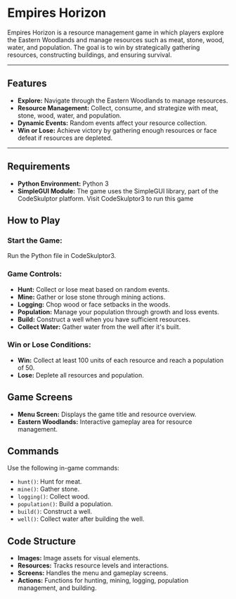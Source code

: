 # Empires Horizon

Empires Horizon is a resource management game in which players explore the Eastern Woodlands and manage resources such as meat, stone, wood, water, and population. The goal is to win by strategically gathering resources, constructing buildings, and ensuring survival.

---

## Features

- **Explore:** Navigate through the Eastern Woodlands to manage resources.
- **Resource Management:** Collect, consume, and strategize with meat, stone, wood, water, and population.
- **Dynamic Events:** Random events affect your resource collection.
- **Win or Lose:** Achieve victory by gathering enough resources or face defeat if resources are depleted.

---

## Requirements

- **Python Environment:** Python 3
- **SimpleGUI Module:** The game uses the SimpleGUI library, part of the CodeSkulptor platform. Visit CodeSkulptor3 to run this game

## How to Play

### Start the Game:
Run the Python file in CodeSkulptor3.

### Game Controls:
- **Hunt:** Collect or lose meat based on random events.
- **Mine:** Gather or lose stone through mining actions.
- **Logging:** Chop wood or face setbacks in the woods.
- **Population:** Manage your population through growth and loss events.
- **Build:** Construct a well when you have sufficient resources.
- **Collect Water:** Gather water from the well after it's built.

### Win or Lose Conditions:
- **Win:** Collect at least 100 units of each resource and reach a population of 50.
- **Lose:** Deplete all resources and population.

## Game Screens

- **Menu Screen:** Displays the game title and resource overview.
- **Eastern Woodlands:** Interactive gameplay area for resource management.

## Commands

Use the following in-game commands:
- `hunt()`: Hunt for meat.
- `mine()`: Gather stone.
- `logging()`: Collect wood.
- `population()`: Build a population.
- `build()`: Construct a well.
- `well()`: Collect water after building the well.

## Code Structure

- **Images:** Image assets for visual elements.
- **Resources:** Tracks resource levels and interactions.
- **Screens:** Handles the menu and gameplay screens.
- **Actions:** Functions for hunting, mining, logging, population management, and building.
